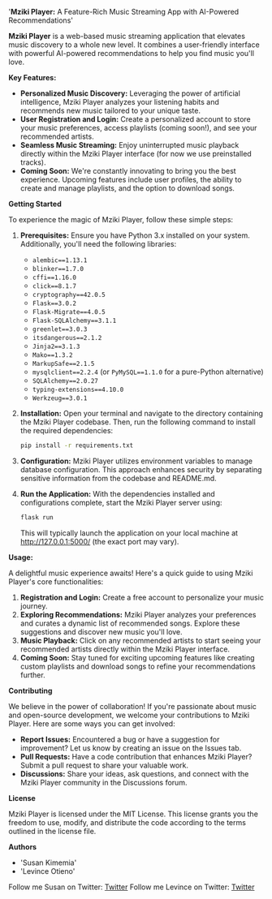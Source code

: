 '**Mziki Player:** A Feature-Rich Music Streaming App with AI-Powered Recommendations'

**Mziki Player** is a web-based music streaming application that elevates music discovery to a whole new level.  It combines a user-friendly interface with powerful AI-powered recommendations to help you find music you'll love.  

**Key Features:**

* **Personalized Music Discovery:**  Leveraging the power of artificial intelligence, Mziki Player analyzes your listening habits and recommends new music tailored to your unique taste. 
* **User Registration and Login:**  Create a personalized account to store your music preferences, access playlists (coming soon!), and see your recommended artists.
* **Seamless Music Streaming:**  Enjoy uninterrupted music playback directly within the Mziki Player interface (for now we use preinstalled tracks).
* **Coming Soon:**  We're constantly innovating to bring you the best experience. Upcoming features include user profiles, the ability to create and manage playlists, and the option to download songs.

**Getting Started**

To experience the magic of Mziki Player, follow these simple steps:

1. **Prerequisites:** Ensure you have Python 3.x installed on your system. Additionally, you'll need the following libraries:
    * `alembic==1.13.1`
    * `blinker==1.7.0`
    * `cffi==1.16.0`
    * `click==8.1.7`
    * `cryptography==42.0.5`
    * `Flask==3.0.2`
    * `Flask-Migrate==4.0.5`
    * `Flask-SQLAlchemy==3.1.1`
    * `greenlet==3.0.3`
    * `itsdangerous==2.1.2`
    * `Jinja2==3.1.3`
    * `Mako==1.3.2`
    * `MarkupSafe==2.1.5`
    * `mysqlclient==2.2.4` (or `PyMySQL==1.1.0` for a pure-Python alternative)
    * `SQLAlchemy==2.0.27`
    * `typing-extensions==4.10.0`
    * `Werkzeug==3.0.1`

2. **Installation:**  Open your terminal and navigate to the directory containing the Mziki Player codebase.  Then, run the following command to install the required dependencies:

   ```bash
   pip install -r requirements.txt
   ```

3. **Configuration:** Mziki Player utilizes environment variables to manage database configuration. This approach enhances security by separating sensitive information from the codebase and README.md.

4. **Run the Application:**  With the dependencies installed and configurations complete, start the Mziki Player server using:

   ```bash
   flask run
   ```

   This will typically launch the application on your local machine at http://127.0.0.1:5000/ (the exact port may vary).

**Usage:**

A delightful music experience awaits! Here's a quick guide to using Mziki Player's core functionalities:

1. **Registration and Login:**  Create a free account to personalize your music journey. 
2. **Exploring Recommendations:**  Mziki Player analyzes your preferences and curates a dynamic list of recommended songs. Explore these suggestions and discover new music you'll love.
3. **Music Playback:**  Click on any recommended artists to start seeing your recommended artists directly within the Mziki Player interface. 
4. **Coming Soon:** Stay tuned for exciting upcoming features like creating custom playlists and download songs to refine your recommendations further. 

**Contributing**

We believe in the power of collaboration! If you're passionate about music and open-source development, we welcome your contributions to Mziki Player. Here are some ways you can get involved:

* **Report Issues:**  Encountered a bug or have a suggestion for improvement? Let us know by creating an issue on the Issues tab.
* **Pull Requests:**  Have a code contribution that enhances Mziki Player? Submit a pull request to share your valuable work.
* **Discussions:** Share your ideas, ask questions, and connect with the Mziki Player community in the Discussions forum.

**License**

Mziki Player is licensed under the MIT License. This license grants you the freedom to use, modify, and distribute the code according to the terms outlined in the license file.

**Authors**

* 'Susan Kimemia'
* 'Levince Otieno'

Follow me Susan on Twitter: [Twitter](https://twitter.com/susanKm_)
Follow me Levince on Twitter: [Twitter](https://twitter.com/safetynet_now)
